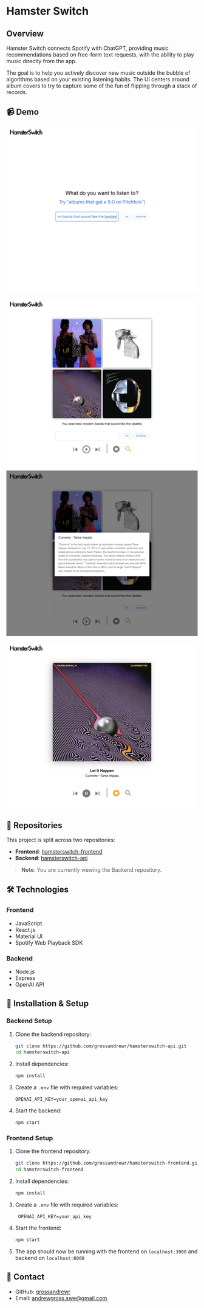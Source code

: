 # Hamster Switch

## Overview

Hamster Switch connects Spotify with ChatGPT, providing music recommendations based on free-form text requests, with the ability to play music directly from the app. 

The goal is to help you actively discover new music outside the bubble of algorithms based on your existing listening habits. The UI centers around album covers to try to capture some of the fun of flipping through a stack of records.

## 📹 Demo

![Screenshot](./assets/screenshot_1.png)

![Screenshot](./assets/screenshot_2.png)

![Screenshot](./assets/screenshot_3.png)

![Screenshot](./assets/screenshot_4.png)

## 📂 Repositories

This project is split across two repositories:

- **Frontend**: [hamsterswitch-frontend](https://github.com/grossandrewr/hamsterswitch-frontend)
- **Backend**: [hamsterswitch-api](https://github.com/grossandrewr/hamsterswitch-api)

> **Note**: You are currently viewing the Backend repository. 

## 🛠️ Technologies

### Frontend
- JavaScript
- React.js
- Material UI
- Spotify Web Playback SDK

### Backend
- Node.js
- Express
- OpenAI API


## 🚀 Installation & Setup

### Backend Setup

1. Clone the backend repository:
   ```bash
   git clone https://github.com/grossandrewr/hamsterswitch-api.git
   cd hamsterswitch-api
   ```

2. Install dependencies:
   ```bash
   npm install
   ```

3. Create a `.env` file with required variables:
   ```
   OPENAI_API_KEY=your_openai_api_key
   ```

4. Start the backend:
   ```bash
   npm start
   ```

### Frontend Setup

1. Clone the frontend repository:
   ```bash
   git clone https://github.com/grossandrewr/hamsterswitch-frontend.git
   cd hamsterswitch-frontend
   ```

2. Install dependencies:
   ```bash
   npm install
   ```

3. Create a `.env` file with required variables:
   ```
    OPENAI_API_KEY=your_api_key
   ```

4. Start the frontend:
   ```bash
   npm start
   ```

5. The app should now be running with the frontend on `localhost:3000` and backend on `localhost:8000`


## 📧 Contact

- GitHub: [grossandrewr](https://github.com/grossandrewr)
- Email: andrewgross.swe@gmail.com

